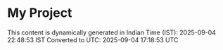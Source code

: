 # My Project

This content is dynamically generated in Indian Time (IST): 2025-09-04 22:48:53 IST
Converted to UTC: 2025-09-04 17:18:53 UTC

